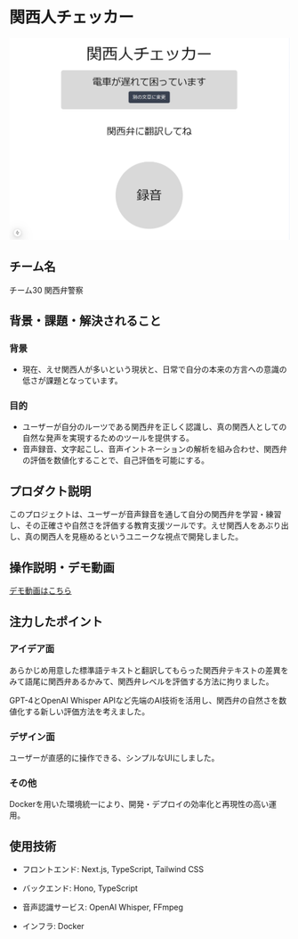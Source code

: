 # 関西人チェッカー
<!-- プロダクト名に変更してください -->

![関西人チェッカー](/frontend/public/image.png)
<!-- プロダクト名・イメージ画像を差し変えてください -->


## チーム名
チーム30 関西弁警察
<!-- チームIDとチーム名を入力してください -->


## 背景・課題・解決されること

<!-- テーマ「関西をいい感じに」に対して、考案するプロダクトがどういった(Why)背景から思いついたのか、どのよう(What)な課題があり、どのよう(How)に解決するのかを入力してください -->
### 背景
- 現在、えせ関西人が多いという現状と、日常で自分の本来の方言への意識の低さが課題となっています。
### 目的
- ユーザーが自分のルーツである関西弁を正しく認識し、真の関西人としての自然な発声を実現するためのツールを提供する。
- 音声録音、文字起こし、音声イントネーションの解析を組み合わせ、関西弁の評価を数値化することで、自己評価を可能にする。


## プロダクト説明

<!-- 開発したプロダクトの説明を入力してください -->
このプロジェクトは、ユーザーが音声録音を通して自分の関西弁を学習・練習し、その正確さや自然さを評価する教育支援ツールです。えせ関西人をあぶり出し、真の関西人を見極めるというユニークな視点で開発しました。

## 操作説明・デモ動画
[デモ動画はこちら](https://docs.google.com/presentation/d/1UHo7ivtnz8pBh9pKncgp1xnGZGnf-EC_-Fv-FdqvXnc/edit?pli=1#slide=id.g339359ff50f_1_54)
<!-- 開発したプロダクトの操作説明について入力してください。また、操作説明デモ動画があれば、埋め込みやリンクを記載してください -->


## 注力したポイント

<!-- 開発したプロダクトの中で、特に注力して作成した箇所・ポイントについて入力してください -->
### アイデア面

あらかじめ用意した標準語テキストと翻訳してもらった関西弁テキストの差異をみて語尾に関西弁あるかみて、関西弁レベルを評価する方法に拘りました。

GPT-4とOpenAI Whisper APIなど先端のAI技術を活用し、関西弁の自然さを数値化する新しい評価方法を考えました。

### デザイン面

ユーザーが直感的に操作できる、シンプルなUIにしました。

### その他

Dockerを用いた環境統一により、開発・デプロイの効率化と再現性の高い運用。

## 使用技術

<!-- 使用技術を入力してください -->
- フロントエンド: Next.js, TypeScript, Tailwind CSS

- バックエンド:  Hono, TypeScript

- 音声認識サービス: OpenAI Whisper, FFmpeg

- インフラ: Docker


<!--
markdownの記法はこちらを参照してください！
https://docs.github.com/ja/get-started/writing-on-github/getting-started-with-writing-and-formatting-on-github/basic-writing-and-formatting-syntax
-->
